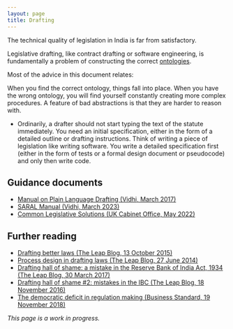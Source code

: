 ```yaml
---
layout: page
title: Drafting
---
```

The technical quality of legislation in India is far from satisfactory.

Legislative drafting, like contract drafting or software engineering, is fundamentally a problem of constructing the correct [ontologies](https://en.wikipedia.org/wiki/Ontology_(information_science)).

Most of the advice in this document relates:

When you find the correct ontology, things fall into place. When you have the wrong ontology, you will find yourself constantly creating more complex procedures. A feature of bad abstractions is that they are harder to reason with.

- Ordinarily, a drafter should not start typing the text of the statute immediately. You need an initial specification, either in the form of a detailed outline or drafting instructions. Think of writing a piece of legislation like writing software. You write a detailed specification first (either in the form of tests or a formal design document or pseudocode) and only then write code.

## Guidance documents
* [Manual on Plain Language Drafting (Vidhi, March 2017)](https://vidhilegalpolicy.in/research/manual-on-plain-language-drafting/)
* [SARAL Manual (Vidhi, March 2023)](https://vidhilegalpolicy.in/wp-content/uploads/2023/03/230301_The-SARAL-Manual_v3.pdf)
* [Common Legislative Solutions (UK Cabinet Office, May 2022)](https://www.gov.uk/government/publications/common-legislative-solutions-a-guide-to-tackling-recurring-policy-issues-in-legislation/common-legislative-solutions-a-guide-to-tackling-recurring-policy-issues-in-legislation)

## Further reading
* [Drafting better laws (The Leap Blog, 13 October 2015)](https://blog.theleapjournal.org/2015/10/drafting-better-laws.html)
* [Process design in drafting laws (The Leap Blog, 27 June 2014)](https://blog.theleapjournal.org/2014/06/process-design-for-drafting-laws.html)
* [Drafting hall of shame: a mistake in the Reserve Bank of India Act, 1934 (The Leap Blog, 30 March 2017)](https://blog.theleapjournal.org/2017/03/drafting-hall-of-shame-mistake-in.html)
* [Drafting hall of shame #2: mistakes in the IBC (The Leap Blog, 18 November 2016)](https://blog.theleapjournal.org/2016/11/drafting-hall-of-shame-2-mistakes-in.html)
* [The democratic deficit in regulation making (Business Standard, 19 November 2018)](https://www.mayin.org/ajayshah/MEDIA/2018/democratic_deficit.html)
  
_This page is a work in progress._
